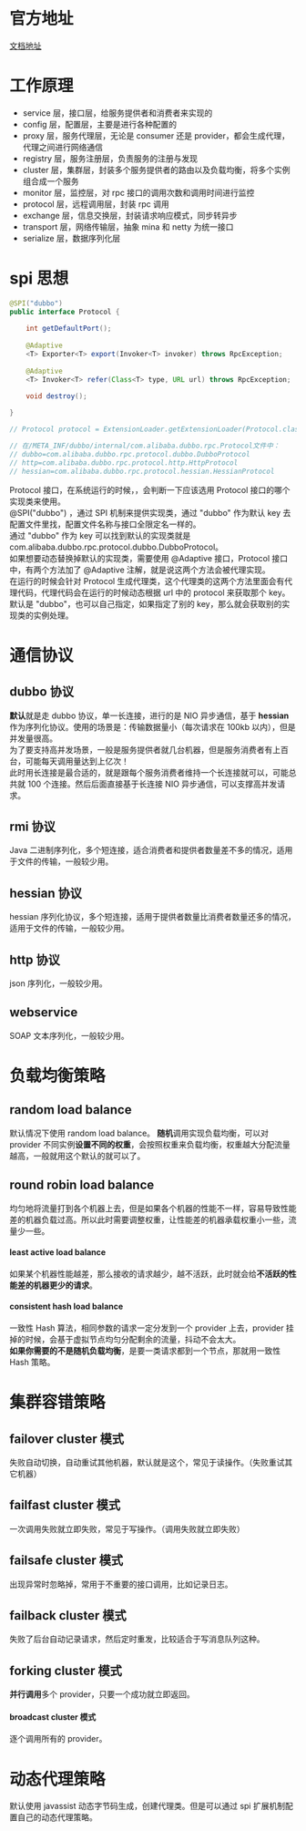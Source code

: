 # 官方地址
[文档地址](http://dubbo.apache.org/zh-cn/docs/user/quick-start.html)

# 工作原理
- service 层，接口层，给服务提供者和消费者来实现的
- config 层，配置层，主要是进行各种配置的
- proxy 层，服务代理层，无论是 consumer 还是 provider，都会生成代理，代理之间进行网络通信
- registry 层，服务注册层，负责服务的注册与发现
- cluster 层，集群层，封装多个服务提供者的路由以及负载均衡，将多个实例组合成一个服务
- monitor 层，监控层，对 rpc 接口的调用次数和调用时间进行监控
- protocol 层，远程调用层，封装 rpc 调用
- exchange 层，信息交换层，封装请求响应模式，同步转异步
- transport 层，网络传输层，抽象 mina 和 netty 为统一接口
- serialize 层，数据序列化层

# spi 思想
```java
@SPI("dubbo")  
public interface Protocol {  
      
    int getDefaultPort();  
  
    @Adaptive  
    <T> Exporter<T> export(Invoker<T> invoker) throws RpcException;  
  
    @Adaptive  
    <T> Invoker<T> refer(Class<T> type, URL url) throws RpcException;  

    void destroy();  
  
}

// Protocol protocol = ExtensionLoader.getExtensionLoader(Protocol.class).getAdaptiveExtension();

// 在/META_INF/dubbo/internal/com.alibaba.dubbo.rpc.Protocol文件中：
// dubbo=com.alibaba.dubbo.rpc.protocol.dubbo.DubboProtocol
// http=com.alibaba.dubbo.rpc.protocol.http.HttpProtocol
// hessian=com.alibaba.dubbo.rpc.protocol.hessian.HessianProtocol
```
Protocol 接口，在系统运行的时候，，会判断一下应该选用 Protocol 接口的哪个实现类来使用。  
@SPI("dubbo") ，通过 SPI 机制来提供实现类，通过 "dubbo" 作为默认 key 去配置文件里找，配置文件名称与接口全限定名一样的。  
通过 "dubbo" 作为 key 可以找到默认的实现类就是 com.alibaba.dubbo.rpc.protocol.dubbo.DubboProtocol。  
如果想要动态替换掉默认的实现类，需要使用 @Adaptive 接口，Protocol 接口中，有两个方法加了 @Adaptive 注解，就是说这两个方法会被代理实现。  
在运行的时候会针对 Protocol 生成代理类，这个代理类的这两个方法里面会有代理代码，代理代码会在运行的时候动态根据 url 中的 protocol 来获取那个 key。  
默认是 "dubbo"，也可以自己指定，如果指定了别的 key，那么就会获取别的实现类的实例处理。  

# 通信协议
## dubbo 协议
**默认**就是走 dubbo 协议，单一长连接，进行的是 NIO 异步通信，基于 **hessian** 作为序列化协议。使用的场景是：传输数据量小（每次请求在 100kb 以内），但是并发量很高。  
为了要支持高并发场景，一般是服务提供者就几台机器，但是服务消费者有上百台，可能每天调用量达到上亿次！  
此时用长连接是最合适的，就是跟每个服务消费者维持一个长连接就可以，可能总共就 100 个连接。然后后面直接基于长连接 NIO 异步通信，可以支撑高并发请求。

## rmi 协议
Java 二进制序列化，多个短连接，适合消费者和提供者数量差不多的情况，适用于文件的传输，一般较少用。
   
## hessian 协议
hessian 序列化协议，多个短连接，适用于提供者数量比消费者数量还多的情况，适用于文件的传输，一般较少用。
   
## http 协议
json 序列化，一般较少用。
   
## webservice
SOAP 文本序列化，一般较少用。

# 负载均衡策略
## random load balance
默认情况下使用 random load balance。 **随机**调用实现负载均衡，可以对 provider 不同实例**设置不同的权重**，会按照权重来负载均衡，权重越大分配流量越高，一般就用这个默认的就可以了。

## round robin load balance
均匀地将流量打到各个机器上去，但是如果各个机器的性能不一样，容易导致性能差的机器负载过高。所以此时需要调整权重，让性能差的机器承载权重小一些，流量少一些。

#### least active load balance
如果某个机器性能越差，那么接收的请求越少，越不活跃，此时就会给**不活跃的性能差的机器更少的请求**。

#### consistent hash load balance
一致性 Hash 算法，相同参数的请求一定分发到一个 provider 上去，provider 挂掉的时候，会基于虚拟节点均匀分配剩余的流量，抖动不会太大。  
**如果你需要的不是随机负载均衡**，是要一类请求都到一个节点，那就用一致性 Hash 策略。

# 集群容错策略
## failover cluster 模式
失败自动切换，自动重试其他机器，默认就是这个，常见于读操作。（失败重试其它机器）  

## failfast cluster 模式
一次调用失败就立即失败，常见于写操作。（调用失败就立即失败）  

## failsafe cluster 模式
出现异常时忽略掉，常用于不重要的接口调用，比如记录日志。

## failback cluster 模式
失败了后台自动记录请求，然后定时重发，比较适合于写消息队列这种。  

## forking cluster 模式
**并行调用**多个 provider，只要一个成功就立即返回。  

#### broadcast cluster 模式
逐个调用所有的 provider。  

# 动态代理策略
默认使用 javassist 动态字节码生成，创建代理类。但是可以通过 spi 扩展机制配置自己的动态代理策略。  